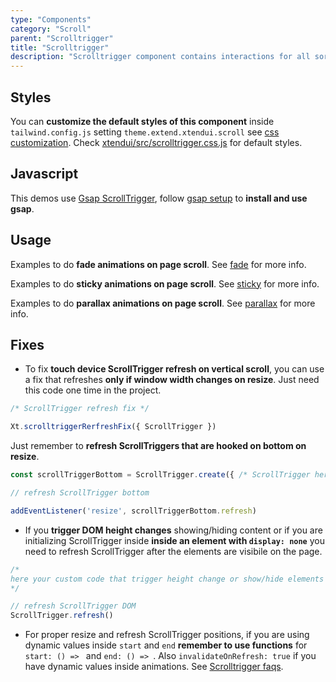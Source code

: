```yaml
---
type: "Components"
category: "Scroll"
parent: "Scrolltrigger"
title: "Scrolltrigger"
description: "Scrolltrigger component contains interactions for all sort of interaction on page scroll."
---
```


## Styles

You can **customize the default styles of this component** inside `tailwind.config.js` setting `theme.extend.xtendui.scroll` see [css customization](/components/global/preset#customization). Check [xtendui/src/scrolltrigger.css.js](https://github.com/xtendui/xtendui/blob/master/src/scrolltrigger.css.js) for default styles.

## Javascript

This demos use [Gsap ScrollTrigger](https://greensock.com/docs/v3/Plugins/ScrollTrigger), follow [gsap setup](/intro/setup#javascript-gsap) to **install and use gsap**.

## Usage

Examples to do **fade animations on page scroll**. See [fade](/components/scrolltrigger/fade) for more info.

<demo>
  <div class="gatsby_demo_item" data-iframe="demos/components/scrolltrigger/fade"></div>
</demo>

Examples to do **sticky animations on page scroll**. See [sticky](/components/scrolltrigger/sticky) for more info.

<demo>
  <div class="gatsby_demo_item" data-iframe="demos/components/scrolltrigger/sticky"></div>
</demo>

Examples to do **parallax animations on page scroll**. See [parallax](/components/scrolltrigger/parallax) for more info.

<demo>
  <div class="gatsby_demo_item" data-iframe="demos/components/scrolltrigger/parallax"></div>
</demo>

## Fixes

- To fix **touch device ScrollTrigger refresh on vertical scroll**, you can use a fix that refreshes **only if window width changes on resize**. Just need this code one time in the project.

```js
/* ScrollTrigger refresh fix */

Xt.scrolltriggerRerfreshFix({ ScrollTrigger })
```

Just remember to **refresh ScrollTriggers that are hooked on bottom on resize**.

```js
const scrollTriggerBottom = ScrollTrigger.create({ /* ScrollTrigger here */ })

// refresh ScrollTrigger bottom

addEventListener('resize', scrollTriggerBottom.refresh)
```

- If you **trigger DOM height changes** showing/hiding content or if you are initializing ScrollTrigger inside **inside an element with `display: none`** you need to refresh ScrollTrigger after the elements are visibile on the page.

```js
/*
here your custom code that trigger height change or show/hide elements
*/

// refresh ScrollTrigger DOM
ScrollTrigger.refresh()
```

- For proper resize and refresh ScrollTrigger positions, if you are using dynamic values inside `start` and `end` **remember to use functions** for `start: () => ` and `end: () => `. Also `invalidateOnRefresh: true` if you have dynamic values inside animations. See [Scrolltrigger faqs](https://greensock.com/st-mistakes/).
